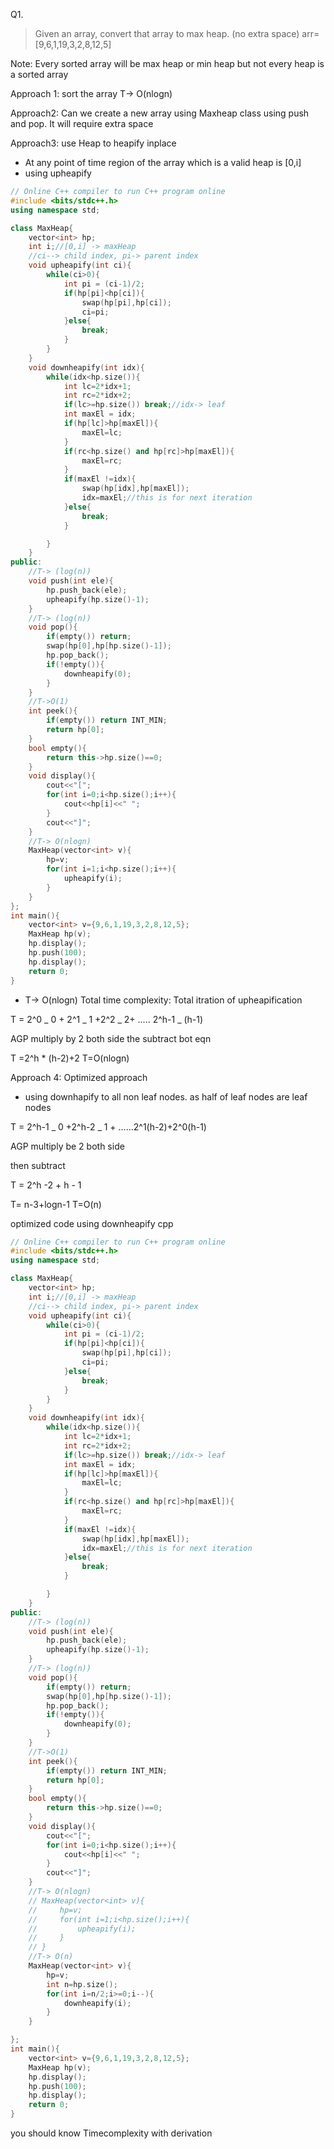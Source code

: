 Q1.

> Given an array, convert that array to max heap. (no extra space)
> arr=[9,6,1,19,3,2,8,12,5]

Note: Every sorted array will be max heap or min heap but not every heap is a sorted array

Approach 1: sort the array
T-> O(nlogn)

Approach2:
Can we create a new array using Maxheap class using push and pop.
It will require extra space

Approach3:
use Heap to heapify inplace

- At any point of time region of the array which is a valid heap is [0,i]
- using upheapify

```cpp
// Online C++ compiler to run C++ program online
#include <bits/stdc++.h>
using namespace std;

class MaxHeap{
    vector<int> hp;
    int i;//[0,i] -> maxHeap
    //ci--> child index, pi-> parent index
    void upheapify(int ci){
        while(ci>0){
            int pi = (ci-1)/2;
            if(hp[pi]<hp[ci]){
                swap(hp[pi],hp[ci]);
                ci=pi;
            }else{
                break;
            }
        }
    }
    void downheapify(int idx){
        while(idx<hp.size()){
            int lc=2*idx+1;
            int rc=2*idx+2;
            if(lc>=hp.size()) break;//idx-> leaf
            int maxEl = idx;
            if(hp[lc]>hp[maxEl]){
                maxEl=lc;
            }
            if(rc<hp.size() and hp[rc]>hp[maxEl]){
                maxEl=rc;
            }
            if(maxEl !=idx){
                swap(hp[idx],hp[maxEl]);
                idx=maxEl;//this is for next iteration
            }else{
                break;
            }

        }
    }
public:
    //T-> (log(n))
    void push(int ele){
        hp.push_back(ele);
        upheapify(hp.size()-1);
    }
    //T-> (log(n))
    void pop(){
        if(empty()) return;
        swap(hp[0],hp[hp.size()-1]);
        hp.pop_back();
        if(!empty()){
            downheapify(0);
        }
    }
    //T->O(1)
    int peek(){
        if(empty()) return INT_MIN;
        return hp[0];
    }
    bool empty(){
        return this->hp.size()==0;
    }
    void display(){
        cout<<"[";
        for(int i=0;i<hp.size();i++){
            cout<<hp[i]<<" ";
        }
        cout<<"]";
    }
    //T-> O(nlogn)
    MaxHeap(vector<int> v){
        hp=v;
        for(int i=1;i<hp.size();i++){
            upheapify(i);
        }
    }
};
int main(){
    vector<int> v={9,6,1,19,3,2,8,12,5};
    MaxHeap hp(v);
    hp.display();
    hp.push(100);
    hp.display();
    return 0;
}

```

- T-> O(nlogn)
  Total time complexity: Total itration of upheapification

T = 2^0 _ 0 + 2^1 _ 1 +2^2 _ 2+ ..... 2^h-1 _ (h-1)

AGP
multiply by 2 both side
the subtract bot eqn

T =2^h \* (h-2)+2
T=O(nlogn)

Approach 4:
Optimized approach

- using downhapify to all non leaf nodes. as half of leaf nodes are leaf nodes

T = 2^h-1 _ 0 +2^h-2 _ 1 + ......2^1(h-2)+2^0(h-1)

AGP
multiply be 2 both side

then subtract

T = 2^h -2 + h - 1

T= n-3+logn-1
T=O(n)

optimized code using downheapify cpp

```cpp
// Online C++ compiler to run C++ program online
#include <bits/stdc++.h>
using namespace std;

class MaxHeap{
    vector<int> hp;
    int i;//[0,i] -> maxHeap
    //ci--> child index, pi-> parent index
    void upheapify(int ci){
        while(ci>0){
            int pi = (ci-1)/2;
            if(hp[pi]<hp[ci]){
                swap(hp[pi],hp[ci]);
                ci=pi;
            }else{
                break;
            }
        }
    }
    void downheapify(int idx){
        while(idx<hp.size()){
            int lc=2*idx+1;
            int rc=2*idx+2;
            if(lc>=hp.size()) break;//idx-> leaf
            int maxEl = idx;
            if(hp[lc]>hp[maxEl]){
                maxEl=lc;
            }
            if(rc<hp.size() and hp[rc]>hp[maxEl]){
                maxEl=rc;
            }
            if(maxEl !=idx){
                swap(hp[idx],hp[maxEl]);
                idx=maxEl;//this is for next iteration
            }else{
                break;
            }

        }
    }
public:
    //T-> (log(n))
    void push(int ele){
        hp.push_back(ele);
        upheapify(hp.size()-1);
    }
    //T-> (log(n))
    void pop(){
        if(empty()) return;
        swap(hp[0],hp[hp.size()-1]);
        hp.pop_back();
        if(!empty()){
            downheapify(0);
        }
    }
    //T->O(1)
    int peek(){
        if(empty()) return INT_MIN;
        return hp[0];
    }
    bool empty(){
        return this->hp.size()==0;
    }
    void display(){
        cout<<"[";
        for(int i=0;i<hp.size();i++){
            cout<<hp[i]<<" ";
        }
        cout<<"]";
    }
    //T-> O(nlogn)
    // MaxHeap(vector<int> v){
    //     hp=v;
    //     for(int i=1;i<hp.size();i++){
    //         upheapify(i);
    //     }
    // }
    //T-> O(n)
    MaxHeap(vector<int> v){
        hp=v;
        int n=hp.size();
        for(int i=n/2;i>=0;i--){
            downheapify(i);
        }
    }

};
int main(){
    vector<int> v={9,6,1,19,3,2,8,12,5};
    MaxHeap hp(v);
    hp.display();
    hp.push(100);
    hp.display();
    return 0;
}
```

you should know Timecomplexity with derivation
